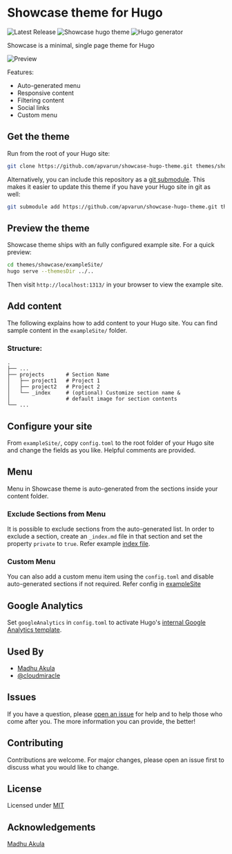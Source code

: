 # Showcase theme for Hugo

![Latest Release](https://img.shields.io/github/tag/apvarun/showcase-hugo-theme.svg)
![Showcase hugo theme](https://img.shields.io/github/license/apvarun/showcase-hugo-theme)
![Hugo generator](https://img.shields.io/badge/generator-hugo-brightgreen)

Showcase is a minimal, single page theme for Hugo

![Preview](https://github.com/apvarun/showcase-hugo-theme/blob/master/images/screenshot.png)

Features:

- Auto-generated menu
- Responsive content
- Filtering content
- Social links
- Custom menu

## Get the theme

Run from the root of your Hugo site:

```sh
git clone https://github.com/apvarun/showcase-hugo-theme.git themes/showcase
```

Alternatively, you can include this repository as a [git submodule](https://git-scm.com/docs/gitsubmodules). This makes it easier to update this theme if you have your Hugo site in git as well:

```sh
git submodule add https://github.com/apvarun/showcase-hugo-theme.git themes/showcase
```

## Preview the theme

Showcase theme ships with an fully configured example site. For a quick preview:

```sh
cd themes/showcase/exampleSite/
hugo serve --themesDir ../..
```

Then visit `http://localhost:1313/` in your browser to view the example site.

## Add content

The following explains how to add content to your Hugo site. You can find sample content in the `exampleSite/` folder.

### Structure:
    .
    ├── ...
    ├── projects       # Section Name
    │   ├── project1   # Project 1
    │   ├── project2   # Project 2
    │   └── _index     # (optional) Customize section name &
    │                  # default image for section contents
    └── ...


## Configure your site

From `exampleSite/`, copy `config.toml` to the root folder of your Hugo site and change the fields as you like. Helpful comments are provided.

## Menu

Menu in Showcase theme is auto-generated from the sections inside your content folder.

### Exclude Sections from Menu

It is possible to exclude sections from the auto-generated list. In order to exclude a section, create an `_index.md` file in that section and set the property `private` to `true`. Refer example [index file](https://github.com/apvarun/showcase-hugo-theme/blob/master/exampleSite/content/books/_index.md).

### Custom Menu

You can also add a custom menu item using the `config.toml` and disable auto-generated sections if not required. Refer config in [exampleSite](https://github.com/apvarun/showcase-hugo-theme/blob/master/exampleSite/config.toml)

## Google Analytics

Set `googleAnalytics` in `config.toml` to activate Hugo's [internal Google Analytics template](https://gohugo.io/templates/internal/#google-analytics).

## Used By

- [Madhu Akula](https://madhuakula.com/content/)
- [@cloudmiracle](http://cloud.vn/)

## Issues

If you have a question, please [open an issue](https://github.com/apvarun/showcase-hugo-theme/issues) for help and to help those who come after you. The more information you can provide, the better!

## Contributing

Contributions are welcome. For major changes, please open an issue first to discuss what you would like to change.

## License

Licensed under [MIT](LICENSE)

## Acknowledgements

[Madhu Akula](https://github.com/madhuakula)

